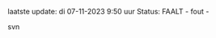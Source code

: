 laatste update: 
di 07-11-2023  9:50   uur 
Status: FAALT - fout - 
<div class="service R">svn</div>